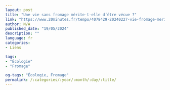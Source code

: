 ```yaml
---
layout: post
title: "Une vie sans fromage mérite-t-elle d’être vécue ?"
link: "https://www.20minutes.fr/tempo/4078429-20240227-vie-fromage-merite-etre-vecue"
author: N/A
published_date: "19/05/2024"
description: ""
language: fr
categories:
- Liens

tags:
- "Écologie"
- "Fromage"

og-tags: "Écologie, Fromage"
permalink: /:categories/:year/:month/:day/:title/
---
```

